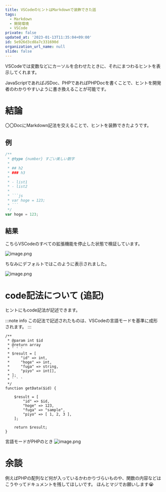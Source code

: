 ```yaml
---
title: VSCodeのヒントはMarkdownで装飾できた話
tags:
  - Markdown
  - 開発環境
  - VSCode
private: false
updated_at: '2023-01-13T11:35:04+09:00'
id: 5e926d3cd8a7c331690d
organization_url_name: null
slide: false
---
```

VSCodeでは変数などにカーソルを合わせたときに、それにまつわるヒントを表示してくれます。

JavaScriptであればJSDoc、PHPであればPHPDocを書くことで、ヒントを開発者のわかりやすいように書き換えることが可能です。

# 結論

〇〇DocにMarkdown記法を交えることで、ヒントを装飾できたようです。

## 例

```sample.js
/**
 * @type {number} すごい美しい数字
 * 
 * ## h2
 * ### h3
 * 
 * - list1
 * - list2
 * 
 * ```js
 * var hoge = 123;
 * ```
 */
var hoge = 123;
```

## 結果

こちらVSCodeのすべての拡張機能を停止した状態で検証しています。

![image.png](https://qiita-image-store.s3.ap-northeast-1.amazonaws.com/0/303228/75c6985e-e9de-620c-4bea-1c563151113b.png)

ちなみにデフォルトではこのように表示されました。

![image.png](https://qiita-image-store.s3.ap-northeast-1.amazonaws.com/0/303228/08efd6d8-364f-84c8-f907-b8d1524e1c02.png)

# code記法について (追記)

ヒントにもcode記法が記述できます。

:::note info
この記法で記述されたものは、VSCodeの言語モードを基準に成形されます。
:::

```sample.php
/**
 * @param int $id
 * @return array
 * ` ` `
 * $result = [
 *     "id" => int,
 *     "hoge" => int,
 *     "fuga" => string,
 *     "piyo" => int[],
 * ];
 * ` ` `
 */
function getData($id) {

    $result = [
        "id" => $id,
        "hoge" => 123,
        "fuga" => "sample",
        "piyo" => [ 1, 2, 3 ],
    ];

    return $result;
}
```

言語モードがPHPのとき
![image.png](https://qiita-image-store.s3.ap-northeast-1.amazonaws.com/0/303228/f12a9408-bd92-0f8a-8122-00f427ad686e.png)


# 余談

例えばPHPの配列など何が入っているかわかりづらいものや、関数の内容などはこうやってドキュメントを残してほしいです。
ほんとマジでお願いします😭
